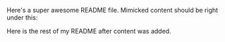 Here's a super awesome README file. Mimicked content should be right under this:

<!--MIMIC_START-->
<!--MIMIC_END-->


Here is the rest of my README after content was added.